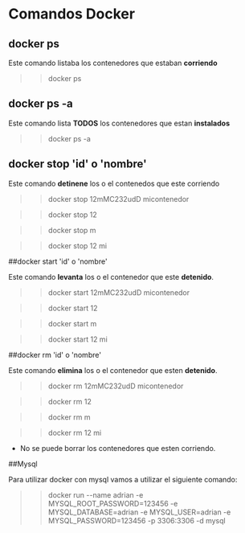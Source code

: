 #  Comandos Docker

## docker ps

Este comando listaba los contenedores que estaban **corriendo**

>> docker ps

## docker ps -a

Este comando lista **TODOS** los contenedores que estan **instalados**

>> docker ps -a

## docker stop 'id' o 'nombre'

Este comando **detinene** los o el contenedos que este corriendo

>> docker stop 12mMC232udD micontenedor

>> docker stop 12

>> docker stop m

>> docker stop 12 mi

##docker start 'id' o 'nombre'

Este comando **levanta** los o el contenedor que este **detenido**.

>> docker start 12mMC232udD micontenedor

>> docker start 12

>> docker start m

>> docker start 12 mi

##docker rm 'id' o 'nombre'

Este comando **elimina** los o el contenedor que esten **detenido**.

>> docker rm 12mMC232udD micontenedor

>> docker rm 12

>> docker rm m

>> docker rm 12 mi

- No se puede borrar los contenedores que esten corriendo.

##Mysql

Para utilizar docker con mysql vamos a utilizar el siguiente comando:

>> docker run --name adrian -e MYSQL_ROOT_PASSWORD=123456 -e MYSQL_DATABASE=adrian -e MYSQL_USER=adrian -e MYSQL_PASSWORD=123456 -p 3306:3306 -d mysql
